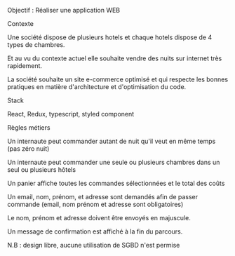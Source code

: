 Objectif : Réaliser une application WEB

 

Contexte

   Une société dispose de plusieurs hotels et chaque hotels dispose de 4 types de chambres.

   Et au vu du contexte actuel elle souhaite vendre des nuits sur internet très rapidement.

   La société souhaite un site e-commerce optimisé et qui respecte les bonnes pratiques en matière d'architecture et d'optimisation du code.

 

Stack

   React, Redux, typescript, styled component

 

Règles métiers

Un internaute peut commander autant de nuit qu'il veut en même temps (pas zéro nuit)

Un internaute peut commander une seule ou plusieurs chambres dans un seul ou plusieurs hôtels

Un panier affiche toutes les commandes sélectionnées et le total des coûts

Un email, nom, prénom, et adresse sont demandés afin de passer commande (email, nom prénom et adresse sont obligatoires)

Le nom, prénom et adresse doivent être envoyés en majuscule.

Un message de confirmation est affiché à la fin du parcours.

N.B : design libre, aucune utilisation de SGBD n'est permise
